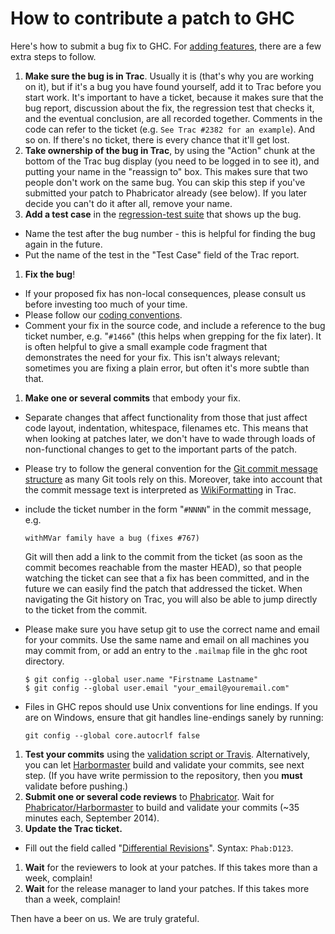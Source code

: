 # How to contribute a patch to GHC


Here's how to submit a bug fix to GHC. For [adding features](working-conventions/adding-features), there are a few extra steps to follow.

1. **Make sure the bug is in Trac**.  Usually it is (that's why you are working on it), but if it's a bug you have found yourself, add it to Trac before you start work. It's important to have a ticket, because it makes sure that the bug report, discussion about the fix, the regression test that checks it, and the eventual conclusion, are all recorded together.  Comments in the code can refer to the ticket (e.g. `See Trac #2382 for an example`). And so on.  If there's no ticket, there is every chance that it'll get lost.
1. **Take ownership of the bug in Trac**, by using the "Action" chunk at the bottom of the Trac bug display (you need to be logged in to see it), and putting your name in the "reassign to" box.  This makes sure that two people don't work on the same bug.  You can skip this step if you've submitted your patch to Phabricator already (see below). If you later decide you can't do it after all, remove your name. 
1. **Add a test case** in the [regression-test suite](building/running-tests/adding) that shows up the bug.

  - Name the test after the bug number - this is helpful for finding the bug again in the future.  
  - Put the name of the test in the "Test Case" field of the Trac report.
1. **Fix the bug**!

  - If your proposed fix has non-local consequences, please consult us before investing too much of your time.
  - Please follow our [coding conventions](commentary/coding-style).
  - Comment your fix in the source code, and include a reference to the bug ticket number, e.g. "`#1466`" (this helps when grepping for the fix later).  It is often helpful to give a small example code fragment that demonstrates the need for your fix.  This isn't always relevant; sometimes you are fixing a plain error, but often it's more subtle than that.
1. **Make one or several commits** that embody your fix. 

  - Separate changes that affect functionality from those that just affect
    code layout, indentation, whitespace, filenames etc.  This means that
    when looking at patches later, we don't have to wade through loads of
    non-functional changes to get to the important parts of the patch.   
  - Please try to follow the general convention for the [ Git commit message structure](http://tbaggery.com/2008/04/19/a-note-about-git-commit-messages.html) as many Git tools rely on this. Moreover, take into account that the commit message text is interpreted as [WikiFormatting](wiki-formatting) in Trac.
  - include the ticket number in the form "`#NNNN`" in the commit message, e.g.

    ```wiki
    withMVar family have a bug (fixes #767)
    ```

    Git will then add a link to the commit from the ticket (as soon as the commit becomes reachable from the master HEAD), so that people watching the ticket can see that a fix has been committed, and in the future we can easily find the patch that addressed the ticket. When navigating the Git history on Trac, you will also be able to jump directly to the ticket from the commit.
  - Please make sure you have setup git to use the correct name and email for your commits. Use the same name and email on all machines you may commit from, or add an entry to the `.mailmap` file in the ghc root directory.

    ```wiki
    $ git config --global user.name "Firstname Lastname"
    $ git config --global user.email "your_email@youremail.com"
    ```
  - Files in GHC repos should use Unix conventions for line endings.
    If you are on Windows, ensure that git handles line-endings sanely by running:

    ```wiki
    git config --global core.autocrlf false
    ```

1. **Test your commits** using the [validation script or Travis](testing-patches). Alternatively, you can let [Harbormaster](phabricator/harbormaster) build and validate your commits, see next step. (If you have write permission to the repository, then you **must** validate before pushing.)
1. **Submit one or several code reviews** to [Phabricator](phabricator). Wait for [Phabricator/Harbormaster](phabricator/harbormaster) to build and validate your commits (\~35 minutes each, September 2014).
1. **Update the Trac ticket.**

  - Fill out the field called "[Differential Revisions](phabricator#linking-reviews-to-trac-tickets-and-vice-versa)". Syntax: `Phab:D123`.
1. **Wait** for the reviewers to look at your patches. If this takes more than a week, complain!
1. **Wait** for the release manager to land your patches. If this takes more than a week, complain!


Then have a beer on us.  We are truly grateful.
